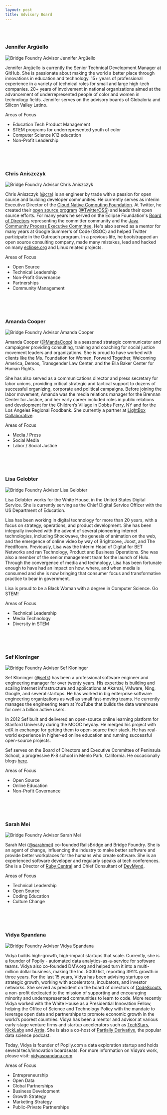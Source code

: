 ```yaml
---
layout: post
title: Advisory Board
---
```


<br />
<br />

### Jennifer Argüello

<img alt="Bridge Foundry Advisor Jennifer Argüello" class="img-circle bridgefoundry-advisors-imgs" src="{{ site.github.url }}/images/advisors/jen.jpeg">

Jennifer Argüello is currently the Senior Technical Development Manager at GitHub. She is passionate about making the world a better place through innovations in education and technology.  15+ years of professional experience in a variety of technical roles for small and large high-tech companies.  20+ years of involvement in national organizations aimed at the advancement of underrepresented people of color and women in technology fields.  Jennifer serves on the advisory boards of Globaloria and Silicon Valley Latino.

Areas of Focus

- Education Tech Product Management
- STEM programs for underrepresented youth of color
- Computer Science K12 education
- Non-Profit Leadership

<br />
<br />
<br />

### Chris Aniszczyk

<img alt="Bridge Foundry Advisor Chris Aniszczyk" class="img-circle bridgefoundry-advisors-imgs" src="{{ site.github.url }}/images/advisors/chris.jpeg">


Chris Aniszczyk ([@cra](https://twitter.com/cra)) is an engineer by trade with a passion for open source and building developer communities. He currently serves as interim Executive Director of the [Cloud Native Computing Foundation](http://cncf.io/). At Twitter, he created their [open source program](https://engineering.twitter.com/opensource) ([@TwitterOSS](https://twitter.com/twitteross)) and leads their open source efforts. For many years he served on the Eclipse Foundation's [Board of Directors](https://eclipse.org/org/foundation/directors.php) representing the committer community and the [Java Community Process Executive Committee](https://jcp.org/en/participation/committee). He's also served as a mentor for many years at Google Summer's of Code (GSOC) and helped Twitter participate in the Outreach program. In a previous life, he bootstrapped an open source consulting company, made many mistakes, lead and hacked on many [eclipse.org](http://eclipse.org/) and Linux related projects.

Areas of Focus

- Open Source
- Technical Leadership
- Non-Profit Governance
- Partnerships
- Community Management

<br />
<br />
<br />

###  Amanda Cooper

<img alt="Bridge Foundry Advisor Amanda Cooper" class="img-circle bridgefoundry-advisors-imgs" src="{{ site.github.url }}/images/advisors/amanda.jpeg">

Amanda Cooper ([@MandaCoop](https://twitter.com/MandaCoop)) is a seasoned strategic communicator and campaigner providing consulting, training and coaching for social justice movement leaders and organizations. She is proud to have worked with clients like the Ms. Foundation for Women, Forward Together, Welcoming America, Demos, Transgender Law Center, and the Ella Baker Center for Human Rights.

She has also served as a communications director and press secretary for labor unions, providing critical strategic and tactical support to dozens of successful organizing, corporate and political campaigns. Before joining the labor movement, Amanda was the media relations manager for the Brennan Center for Justice, and her early career included roles in public relations and development for the Children’s Village in Dobbs Ferry, NY and for the Los Angeles Regional Foodbank. She currently a partner at [LightBox Collaborative](http://www.lightboxcollaborative.com/).

Areas of Focus

- Media / Press
- Social Media
- Labor / Social Justice

<br />
<br />
<br />

### Lisa Gelobter

<img alt="Bridge Foundry Advisor Lisa Gelobter" class="img-circle bridgefoundry-advisors-imgs" src="{{ site.github.url }}/images/advisors/lisa.jpeg">


Lisa Gelobter works for the White House, in the United States Digital Service. She is currently serving as the Chief Digital Service Officer with the US Department of Education.

Lisa has been working in digital technology for more than 20 years, with a focus on strategy, operations, and product development. She has been integrally involved with the advent of several pioneering internet technologies, including Shockwave, the genesis of animation on the web, and the emergence of online video by way of Brightcove, Joost, and The FeedRoom. Previously, Lisa was the Interim Head of Digital for BET Networks and ran Technology, Product and Business Operations. She was also a member of the senior management team for the launch of Hulu. Through the convergence of media and technology, Lisa has been fortunate enough to have had an impact on how, where, and when media is consumed and she is now bringing that consumer focus and transformative practice to bear in government.

Lisa is proud to be a Black Woman with a degree in Computer Science. Go STEM!

Areas of Focus

- Technical Leadership
- Media Technology
- Diversity in STEM

<br />
<br />
<br />

### Sef Kloninger

<img alt="Bridge Foundry Advisor Sef Kloninger" class="img-circle bridgefoundry-advisors-imgs" src="{{ site.github.url }}/images/advisors/sef.jpeg">

Sef Kloninger ([@sefk](https://twitter.com/sefk)) has been a professional software engineer and engineering manager for over twenty years. His expertise is building and scaling Internet infrastructure and applications at Akamai, VMware, Ning, Google, and several startups. He has worked in big enterprise software engineering organizations as well as small fast-moving teams. He currently manages the engineering team at YouTube that builds the data warehouse for over a billion active users.

In 2012 Sef built and delivered an open-source online learning platform for Stanford University during the MOOC heyday. He merged his project with edX in exchange for getting them to open-source their stack. He has real-world experience in higher-ed online education and running successful open-source projects.

Sef serves on the Board of Directors and Executive Committee of Peninsula School, a progressive K-8 school in Menlo Park, California. He occasionally blogs [here](https://sef.kloninger.com/).

Areas of Focus

- Open Source
- Online Education
- Non-Profit Governance

<br />
<br />
<br />

### Sarah Mei

<img alt="Bridge Foundry Advisor Sarah Mei" class="img-circle bridgefoundry-advisors-imgs" src="https://pbs.twimg.com/profile_images/875863731355369472/e3NKFtL1_400x400.jpg">

Sarah Mei ([@sarahmei](https://twitter.com/sarahmei)) co-founded RailsBridge and Bridge Foundry. She is an
agent of change, influencing the industry to make better software and provide better workplaces for the
humans who create software. She is an experienced software developer and regularly speaks at tech conferences. She is a
Director of [Ruby Central](http://rubycentral.org/) and Chief Consultant of [DevMynd](https://www.devmynd.com/). 

Areas of Focus

- Technical Leadership
- Open Source
- Coding Education 
- Culture Change

<br />
<br />
<br />


### Vidya Spandana

<img alt="Bridge Foundry Advisor Vidya Spandana" class="img-circle bridgefoundry-advisors-imgs" src="https://pbs.twimg.com/profile_images/632773269108621312/Z8bhwTNu.jpg">

Vidya builds high-growth, high-impact startups that scale. Currently, she is a founder of Popily - automated data analytics-as-a-service for software teams. Vidya also co-founded DMV.org and helped turn it into a multi-million dollar business, making the Inc. 5000 list, reporting 391% growth in three years. For the last 15 years, Vidya has been advising startups on strategic growth, working with accelerators, incubators, and investor networks. She served as president on the board of directors of [CodeScouts](http://www.codescouts.org), a non-profit dedicated to the mission of supporting and encouraging minority and underrepresented communities to learn to code. More recently Vidya worked with the White House as a Presidential Innovation Fellow, helping the Office of Science and Technology Policy with the mandate to leverage open data and partnerships to promote economic growth in the world’s poorest countries. Vidya has been a mentor and advisor at various early-stage venture firms and startup accelerators such as [TechStars](http://www.techstars.com/), [KickLabs](http://transmediacapital.com/) and [Astia](http://astia.org/). She is also a co-host of [Partially Derivative](http://partiallyderivative.com/), the popular data science podcast.

Today, Vidya is founder of Popily.com a data exploration startup and holds several tech/innovation boardseats.  For more information on Vidya’s work, please visit: [vidyaspandana.com](http://www.vidyaspandana.com/)

Areas of Focus

- Entrepreneurship
- Open Data
- Global Partnerships
- Business Development
- Growth Strategy
- Marketing Strategy
- Public-Private Partnerships
